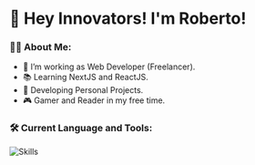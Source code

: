 # 👋 Hey Innovators! I'm Roberto!

### 👨‍💻 About Me:
- 🔭 I’m working as Web Developer (Freelancer).
- 📚 Learning NextJS and ReactJS.
- 💼 Developing Personal Projects.
- 🎮 Gamer and Reader in my free time.

<!--<div align="left">
  <a href="https://www.linkedin.com/in/robertovalennte/" target="_blank">
    <img src="https://img.shields.io/static/v1?message=LinkedIn&logo=linkedin&label=&color=0077B5&logoColor=white&labelColor=&style=for-the-badge" height="30" alt="linkedin logo"  />
  </a>
  
  <a href="https://discord.com/users/381780035784409088" target="_blank">
    <img src="https://img.shields.io/static/v1?message=Discord&logo=discord&label=&color=7289DA&logoColor=white&labelColor=&style=for-the-badge" height="30" alt="discord logo"  />
  </a>
</div>-->

### 🛠 Current Language and Tools:

![Skills](https://skills-icons.vercel.app/api/icons?i=linux,js,nodejs,express,tailwind,appwrite,mysql,git,github)
